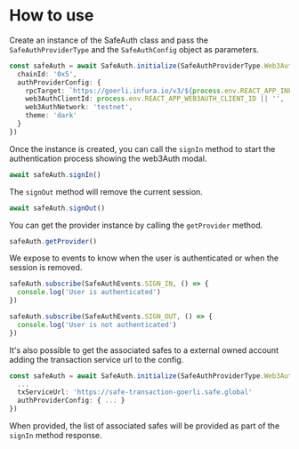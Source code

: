 # How to use

Create an instance of the SafeAuth class and pass the `SafeAuthProviderType` and the `SafeAuthConfig` object as parameters.

```typescript
const safeAuth = await SafeAuth.initialize(SafeAuthProviderType.Web3Auth, {
  chainId: '0x5',
  authProviderConfig: {
    rpcTarget: `https://goerli.infura.io/v3/${process.env.REACT_APP_INFURA_KEY}`,
    web3AuthClientId: process.env.REACT_APP_WEB3AUTH_CLIENT_ID || '',
    web3AuthNetwork: 'testnet',
    theme: 'dark'
  }
})
```

Once the instance is created, you can call the `signIn` method to start the authentication process showing the web3Auth modal.

```typescript
await safeAuth.signIn()
```

The `signOut` method will remove the current session.

```typescript
await safeAuth.signOut()
```

You can get the provider instance by calling the `getProvider` method.

```typescript
safeAuth.getProvider()
```

We expose to events to know when the user is authenticated or when the session is removed.

```typescript
safeAuth.subscribe(SafeAuthEvents.SIGN_IN, () => {
  console.log('User is authenticated')
})

safeAuth.subscribe(SafeAuthEvents.SIGN_OUT, () => {
  console.log('User is not authenticated')
})
```

It's also possible to get the associated safes to a external owned account adding the transaction service url to the config.

```typescript
const safeAuth = await SafeAuth.initialize(SafeAuthProviderType.Web3Auth, {
  ...
  txServiceUrl: 'https://safe-transaction-goerli.safe.global'
  authProviderConfig: { ... }
})
```

When provided, the list of associated safes will be provided as part of the `signIn` method response.
